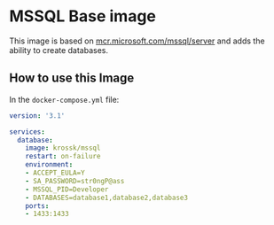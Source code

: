 # MSSQL Base image

This image is based on [mcr.microsoft.com/mssql/server](https://hub.docker.com/_/microsoft-mssql-server) and adds the ability to create databases.

## How to use this Image

In the `docker-compose.yml` file:

```yml
version: '3.1'

services:
  database:
    image: krossk/mssql
    restart: on-failure
    environment:
    - ACCEPT_EULA=Y
    - SA_PASSWORD=str0ngP@ass
    - MSSQL_PID=Developer
    - DATABASES=database1,database2,database3
    ports:
    - 1433:1433
```
